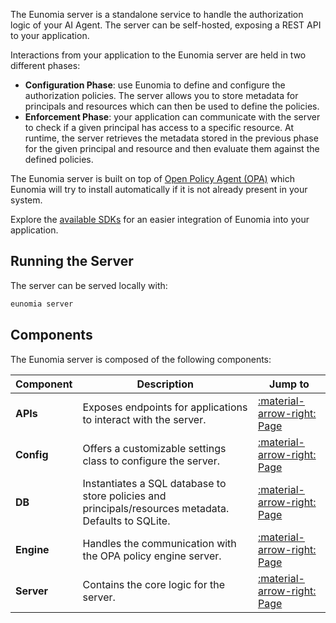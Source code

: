 The Eunomia server is a standalone service to handle the authorization logic of your AI Agent. The server can be self-hosted, exposing a REST API to your application.

Interactions from your application to the Eunomia server are held in two different phases:

- **Configuration Phase**: use Eunomia to define and configure the authorization policies. The server allows you to store metadata for principals and resources which can then be used to define the policies.
- **Enforcement Phase**: your application can communicate with the server to check if a given principal has access to a specific resource. At runtime, the server retrieves the metadata stored in the previous phase for the given principal and resource and then evaluate them against the defined policies.

The Eunomia server is built on top of [Open Policy Agent (OPA)][opa-website] which Eunomia will try to install automatically if it is not already present in your system.

Explore the [available SDKs](../api/sdks/index.md#available-sdks) for an easier integration of Eunomia into your application.

## Running the Server

The server can be served locally with:

```bash
eunomia server
```

## Components

The Eunomia server is composed of the following components:

| Component  | Description                                                                                          | Jump to                                  |
| ---------- | ---------------------------------------------------------------------------------------------------- | ---------------------------------------- |
| **APIs**   | Exposes endpoints for applications to interact with the server.                                      | [:material-arrow-right: Page](apis.md)   |
| **Config** | Offers a customizable settings class to configure the server.                                        | [:material-arrow-right: Page](config.md) |
| **DB**     | Instantiates a SQL database to store policies and principals/resources metadata. Defaults to SQLite. | [:material-arrow-right: Page](db.md)     |
| **Engine** | Handles the communication with the OPA policy engine server.                                         | [:material-arrow-right: Page](engine.md) |
| **Server** | Contains the core logic for the server.                                                              | [:material-arrow-right: Page](server.md) |

[opa-website]: https://www.openpolicyagent.org/
